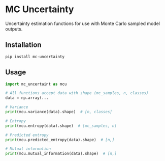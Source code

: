 # MC Uncertainty

Uncertainty estimation functions for use with Monte Carlo sampled model outputs.

## Installation

`pip install mc-uncertainty`

## Usage

```python
import mc_uncertaint as mcu

# All functions accept data with shape (mc_samples, n, classes)
data = np.array(...

# Variance
print(mcu.variance(data).shape)  # [n, classes]

# Entropy
print(mcu.entropy(data).shape)  # [mc_samples, n]

# Predicted entropy
print(mcu.predicted_entropy(data).shape)  # [n,]

# Mutual information
print(mcu.mutual_information(data).shape)  # [n,]
```